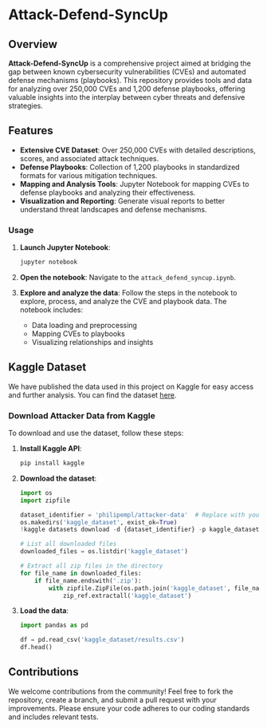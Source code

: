 # Attack-Defend-SyncUp

## Overview

**Attack-Defend-SyncUp** is a comprehensive project aimed at bridging the gap between known cybersecurity vulnerabilities (CVEs) and automated defense mechanisms (playbooks). This repository provides tools and data for analyzing over 250,000 CVEs and 1,200 defense playbooks, offering valuable insights into the interplay between cyber threats and defensive strategies.

## Features

- **Extensive CVE Dataset**: Over 250,000 CVEs with detailed descriptions, scores, and associated attack techniques.
- **Defense Playbooks**: Collection of 1,200 playbooks in standardized formats for various mitigation techniques.
- **Mapping and Analysis Tools**: Jupyter Notebook for mapping CVEs to defense playbooks and analyzing their effectiveness.
- **Visualization and Reporting**: Generate visual reports to better understand threat landscapes and defense mechanisms.

### Usage

1. **Launch Jupyter Notebook**:
    ```bash
    jupyter notebook
    ```

2. **Open the notebook**:
    Navigate to the  `attack_defend_syncup.ipynb`.

3. **Explore and analyze the data**:
    Follow the steps in the notebook to explore, process, and analyze the CVE and playbook data. The notebook includes:
    - Data loading and preprocessing
    - Mapping CVEs to playbooks
    - Visualizing relationships and insights


## Kaggle Dataset

We have published the data used in this project on Kaggle for easy access and further analysis. You can find the dataset [here](https://www.kaggle.com/philipempl/attacker-data).

### Download Attacker Data from Kaggle

To download and use the dataset, follow these steps:

1. **Install Kaggle API**:
    ```bash
    pip install kaggle
    ```

2. **Download the dataset**:
    ```python
    import os
    import zipfile

    dataset_identifier = 'philipempl/attacker-data'  # Replace with your dataset identifier
    os.makedirs('kaggle_dataset', exist_ok=True)
    !kaggle datasets download -d {dataset_identifier} -p kaggle_dataset --force

    # List all downloaded files
    downloaded_files = os.listdir('kaggle_dataset')

    # Extract all zip files in the directory
    for file_name in downloaded_files:
        if file_name.endswith('.zip'):
            with zipfile.ZipFile(os.path.join('kaggle_dataset', file_name), 'r') as zip_ref:
                zip_ref.extractall('kaggle_dataset')
    ```

3. **Load the data**:
    ```python
    import pandas as pd

    df = pd.read_csv('kaggle_dataset/results.csv')
    df.head()
    ```

## Contributions

We welcome contributions from the community! Feel free to fork the repository, create a branch, and submit a pull request with your improvements. Please ensure your code adheres to our coding standards and includes relevant tests.

